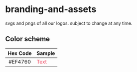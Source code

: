 # branding-and-assets
svgs and pngs of all our logos. subject to change at any time.

## Color scheme

|Hex Code|Sample|
|:------:|------|
|#EF4760 |<span style="color: #EF4760">Text</span>
